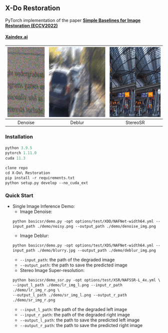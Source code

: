 ## X-Do Restoration

PyTorch implementation of the paper **[Simple Baselines for Image Restoration (ECCV2022)](https://arxiv.org/abs/2204.04676)**

#### [Xaindex.ai](https://xaindex.ai)

| <img src="./figures/denoise.gif"  height=224 width=224 alt="NAFNet For Image Denoise"> | <img src="./figures/deblur.gif" width=400 height=224 alt="NAFNet For Image Deblur"> | <img src="./figures/StereoSR.gif" height=224 width=326 alt="NAFSSR For Stereo Image Super Resolution"> |
| :----------------------------------------------------------: | :----------------------------------------------------------: | :----------------------------------------------------------: |
|                           Denoise                            |                            Deblur                            |                           StereoSR                           |

### Installation

```python
python 3.9.5
pytorch 1.11.0
cuda 11.3
```

```
clone repo 
cd X-Do\ Restoration
pip install -r requirements.txt
python setup.py develop --no_cuda_ext
```

### Quick Start 
* Single Image Inference Demo:
    * Image Denoise:
    ```
    python basicsr/demo.py -opt options/test/XDD/NAFNet-width64.yml --input_path ./demo/noisy.png --output_path ./demo/denoise_img.png
  ```
    * Image Deblur:
    ```
    python basicsr/demo.py -opt options/test/XDS/NAFNet-width64.yml --input_path ./demo/blurry.jpg --output_path ./demo/deblur_img.png
    ```
    * ```--input_path```: the path of the degraded image
    * ```--output_path```: the path to save the predicted image
    * Stereo Image Super-resolution:
    ```
    python basicsr/demo_ssr.py -opt options/test/XSR/NAFSSR-L_4x.yml \
    --input_l_path ./demo/lr_img_l.png --input_r_path ./demo/lr_img_r.png \
    --output_l_path ./demo/sr_img_l.png --output_r_path ./demo/sr_img_r.png
    ```
    * ```--input_l_path```: the path of the degraded left image
    * ```--input_r_path```: the path of the degraded right image
    * ```--output_l_path```: the path to save the predicted left image
    * ```--output_r_path```: the path to save the predicted right image
